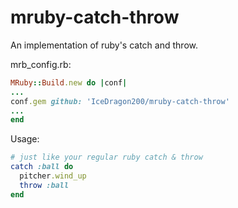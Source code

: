 mruby-catch-throw
=================
An implementation of ruby's catch and throw.

mrb_config.rb:
```ruby
MRuby::Build.new do |conf|
...
conf.gem github: 'IceDragon200/mruby-catch-throw'
...
end
```

Usage:
```ruby
# just like your regular ruby catch & throw
catch :ball do 
  pitcher.wind_up
  throw :ball
end
```

